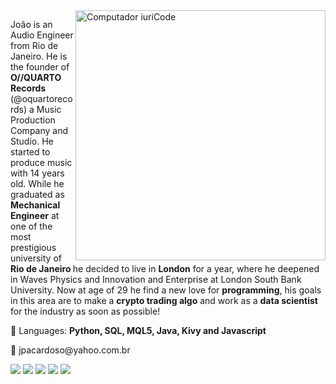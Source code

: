 <img src="https://scontent.fsdu13-1.fna.fbcdn.net/v/t1.6435-9/172905410_10159793910579048_6394878766971258408_n.jpg?_nc_cat=100&ccb=1-3&_nc_sid=09cbfe&_nc_eui2=AeG-5NTURv3b82MGzuqepmABx66jZTd3oKrHrqNlN3egqnGPss0q6GhPjuX-Veq0WLs&_nc_ohc=UzJe0vYuKBEAX-aIVe5&_nc_ht=scontent.fsdu13-1.fna&oh=e3030b68acfaeb2a578304a2208d4623&oe=60F5029D" min-width="400px" max-width="400px" width="400px" align="right" alt="Computador iuriCode">

<p align="left"> 
  João is an Audio Engineer from Rio de Janeiro. He is the founder of <strong>O//QUARTO Records</strong> (@oquartorecords) a Music Production Company and Studio. 
  He started to produce music with 14 years old. While he graduated as <strong>Mechanical Engineer</strong> at one of the most prestigious university of <strong>Rio de Janeiro </strong>
  he decided to live in <strong>London</strong> for a year, where he deepened in Waves Physics and Innovation and Enterprise at London South Bank University. 
  Now at age of 29 he find a new love for <strong>programming</strong>, his goals in this area are to make a <strong>crypto trading algo</strong> and work as a <strong>data scientist</strong> for the industry as soon as possible!
</p>

<p align="left">
  🦄 Languages: <strong>Python, SQL, MQL5, Java, Kivy and Javascript</strong>
</p>


<p align="left">
  💌 jpacardoso@yahoo.com.br
</p>

<p align="left">
  
  <a href="https://www.linkedin.com/in/jo%C3%A3o-pedro-aguilera-cardoso-522287187/" alt="Linkedin">
  <img src="https://img.shields.io/badge/-Linkedin-0e76a8?style=flat-square&logo=Linkedin&logoColor=white&link=https://www.linkedin.com/in/jo%C3%A3o-pedro-aguilera-cardoso-522287187/" /></a>

  <a href="https://wa.me/+5521990448584" alt="WhatsApp">
  <img src="https://img.shields.io/badge/-WhatsApp-25d366?style=flat-square&labelColor=25d366&logo=whatsapp&logoColor=white&link=https://wa.me/+5521990448584"/></a>

  <a href="https://www.facebook.com/Jokacardoso" alt="Facebook">
  <img src="https://img.shields.io/badge/-Facebook-3b5998?style=flat-square&labelColor=3b5998&logo=facebook&logoColor=white&link=https://www.facebook.com/Jokacardoso"/></a>

  <a href="https://www.instagram.com/ojoao.aguilera/" alt="Instagram">
  <img src="https://img.shields.io/badge/-Instagram-DF0174?style=flat-square&labelColor=DF0174&logo=instagram&logoColor=white&link=https://www.instagram.com/ojoao.aguilera/"/></a>

  <a href="mailto:manutencao.contas@gmail.com" alt="Gmail">
  <img src="https://img.shields.io/badge/-Gmail-FF0000?style=flat-square&labelColor=FF0000&logo=gmail&logoColor=white&link=mailto:manutencao.contas@gmail.com" /></a>  
</p>  
